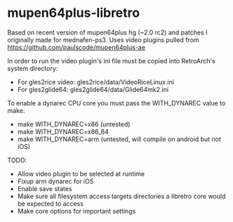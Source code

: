 mupen64plus-libretro
====================

Based on recent version of mupen64plus hg (~2.0 rc2) and patches I originally made for mednafen-ps3.
Uses video plugins pulled from https://github.com/paulscode/mupen64plus-ae

In order to run the video plugin's ini file must be copied into RetroArch's system directory:
* For gles2rice video: gles2rice/data/VideoRiceLinux.ini
* For gles2glide64: gles2glide64/data/Glide64mk2.ini

To enable a dynarec CPU core you must pass the WITH_DYNAREC value to make:
* make WITH_DYNAREC=x86 (untested)
* make WITH_DYNAREC=x86_64
* make WITH_DYNAREC=arm (untested, will compile on android but not iOS)

TODO:
* Allow video plugin to be selected at runtime
* Fixup arm dynarec for iOS
* Enable save states
* Make sure all filesystem access targets directories a libretro core would be expected to access
* Make core options for important settings
